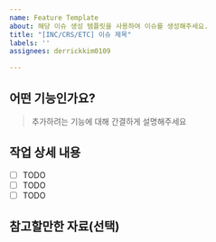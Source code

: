 ```yaml
---
name: Feature Template
about: 해당 이슈 생성 템플릿을 사용하여 이슈를 생성해주세요.
title: "[INC/CRS/ETC] 이슈 제목"
labels: ''
assignees: derrickkim0109

---
```


## 어떤 기능인가요?

> 추가하려는 기능에 대해 간결하게 설명해주세요

## 작업 상세 내용

- [ ] TODO
- [ ] TODO
- [ ] TODO

## 참고할만한 자료(선택)
